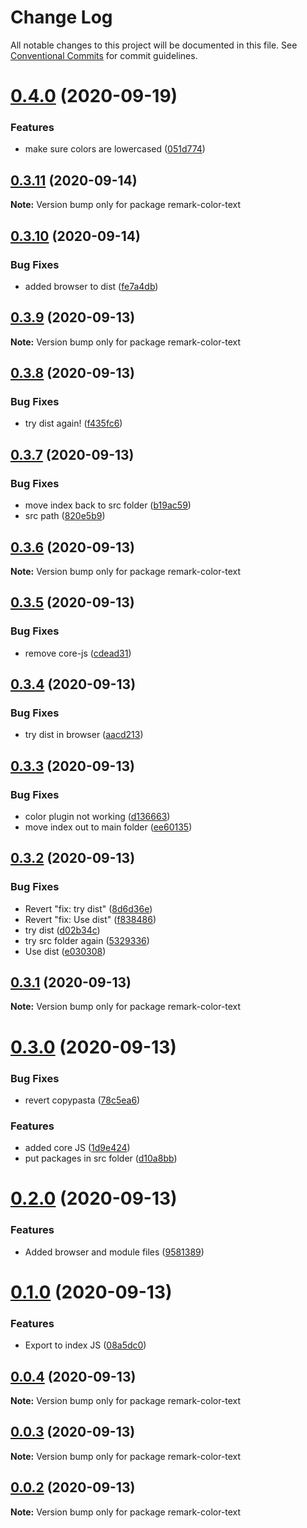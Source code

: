 # Change Log

All notable changes to this project will be documented in this file.
See [Conventional Commits](https://conventionalcommits.org) for commit guidelines.

# [0.4.0](https://github.com/johnnyhuy/ggsmark/compare/remark-color-text@0.3.11...remark-color-text@0.4.0) (2020-09-19)


### Features

* make sure colors are lowercased ([051d774](https://github.com/johnnyhuy/ggsmark/commit/051d774b97eab08fc7c8095a3c6484214d80a6b1))





## [0.3.11](https://github.com/johnnyhuy/ggsmark/compare/remark-color-text@0.3.10...remark-color-text@0.3.11) (2020-09-14)

**Note:** Version bump only for package remark-color-text





## [0.3.10](https://github.com/johnnyhuy/ggsmark/compare/remark-color-text@0.3.9...remark-color-text@0.3.10) (2020-09-14)


### Bug Fixes

* added browser to dist ([fe7a4db](https://github.com/johnnyhuy/ggsmark/commit/fe7a4db9a9be13ea4d7d93b24215cd89cde13bad))





## [0.3.9](https://github.com/johnnyhuy/ggsmark/compare/remark-color-text@0.3.8...remark-color-text@0.3.9) (2020-09-13)

**Note:** Version bump only for package remark-color-text





## [0.3.8](https://github.com/johnnyhuy/ggsmark/compare/remark-color-text@0.3.7...remark-color-text@0.3.8) (2020-09-13)


### Bug Fixes

* try dist again! ([f435fc6](https://github.com/johnnyhuy/ggsmark/commit/f435fc65d3fa5698eb70f8be3b9a91454bd50efc))





## [0.3.7](https://github.com/johnnyhuy/ggsmark/compare/remark-color-text@0.3.6...remark-color-text@0.3.7) (2020-09-13)


### Bug Fixes

* move index back to src folder ([b19ac59](https://github.com/johnnyhuy/ggsmark/commit/b19ac590f62a670e122a4af6b42161a8d168ad6d))
* src path ([820e5b9](https://github.com/johnnyhuy/ggsmark/commit/820e5b9c108a03f2d9d72e6dbd4989c81a601bd6))





## [0.3.6](https://github.com/johnnyhuy/ggsmark/compare/remark-color-text@0.3.5...remark-color-text@0.3.6) (2020-09-13)

**Note:** Version bump only for package remark-color-text





## [0.3.5](https://github.com/johnnyhuy/ggsmark/compare/remark-color-text@0.3.4...remark-color-text@0.3.5) (2020-09-13)


### Bug Fixes

* remove core-js ([cdead31](https://github.com/johnnyhuy/ggsmark/commit/cdead31ce85d614ba4b9f147e11cb5472af6c362))





## [0.3.4](https://github.com/johnnyhuy/ggsmark/compare/remark-color-text@0.3.3...remark-color-text@0.3.4) (2020-09-13)


### Bug Fixes

* try dist in browser ([aacd213](https://github.com/johnnyhuy/ggsmark/commit/aacd21371db48e1d094a4d64127af0703a919f4e))





## [0.3.3](https://github.com/johnnyhuy/ggsmark/compare/remark-color-text@0.3.2...remark-color-text@0.3.3) (2020-09-13)


### Bug Fixes

* color plugin not working ([d136663](https://github.com/johnnyhuy/ggsmark/commit/d13666376825c1077a722fc188ab73cb799ad1af))
* move index out to main folder ([ee60135](https://github.com/johnnyhuy/ggsmark/commit/ee60135b993d26a7c139046ea5f9c36f1e5f8b9c))





## [0.3.2](https://github.com/johnnyhuy/ggsmark/compare/remark-color-text@0.3.1...remark-color-text@0.3.2) (2020-09-13)


### Bug Fixes

* Revert "fix: try dist" ([8d6d36e](https://github.com/johnnyhuy/ggsmark/commit/8d6d36e60408532a9218b5db0597540b8bf33bdb))
* Revert "fix: Use dist" ([f838486](https://github.com/johnnyhuy/ggsmark/commit/f8384861d7b043439a67dc903a9780dfafa8267e))
* try dist ([d02b34c](https://github.com/johnnyhuy/ggsmark/commit/d02b34c43b9d02ae0ee156113426954e1d0b5bc3))
* try src folder again ([5329336](https://github.com/johnnyhuy/ggsmark/commit/5329336cbb7456bc9fd844fcc43bbaa6c1fcc169))
* Use dist ([e030308](https://github.com/johnnyhuy/ggsmark/commit/e03030845ada2600a25b0bd894844eedb4fc1358))





## [0.3.1](https://github.com/johnnyhuy/ggsmark/compare/remark-color-text@0.3.0...remark-color-text@0.3.1) (2020-09-13)

**Note:** Version bump only for package remark-color-text





# [0.3.0](https://github.com/johnnyhuy/ggsmark/compare/remark-color-text@0.2.0...remark-color-text@0.3.0) (2020-09-13)


### Bug Fixes

* revert copypasta ([78c5ea6](https://github.com/johnnyhuy/ggsmark/commit/78c5ea6d7a5638c7f5a7dd487f3693cf8db6dea0))


### Features

* added core JS ([1d9e424](https://github.com/johnnyhuy/ggsmark/commit/1d9e424426cdf2ddae38c817e3d3f23d436cfca4))
* put packages in src folder ([d10a8bb](https://github.com/johnnyhuy/ggsmark/commit/d10a8bb233cf6140a0d0f37b2f8ae2670eeefe2a))





# [0.2.0](https://github.com/johnnyhuy/ggsmark/compare/remark-color-text@0.1.0...remark-color-text@0.2.0) (2020-09-13)


### Features

* Added browser and module files ([9581389](https://github.com/johnnyhuy/ggsmark/commit/958138995ac17ed1eb3a9b13d2abb8b2e42521d5))





# [0.1.0](https://github.com/johnnyhuy/ggsmark/compare/remark-color-text@0.0.4...remark-color-text@0.1.0) (2020-09-13)


### Features

* Export to index JS ([08a5dc0](https://github.com/johnnyhuy/ggsmark/commit/08a5dc0e5f4278bf7fbccf23eb99647c5a82dbc3))





## [0.0.4](https://github.com/johnnyhuy/ggsmark/compare/remark-color-text@0.0.3...remark-color-text@0.0.4) (2020-09-13)

**Note:** Version bump only for package remark-color-text





## [0.0.3](https://github.com/johnnyhuy/ggsmark/compare/remark-color-text@0.0.2...remark-color-text@0.0.3) (2020-09-13)

**Note:** Version bump only for package remark-color-text





## [0.0.2](https://github.com/johnnyhuy/ggsmark/compare/remark-color-text@0.0.1...remark-color-text@0.0.2) (2020-09-13)

**Note:** Version bump only for package remark-color-text
